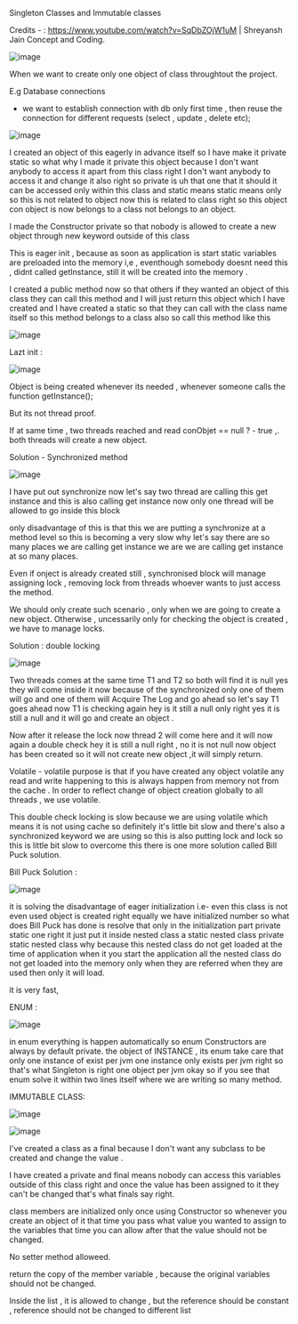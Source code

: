 Singleton Classes and Immutable classes


Credits - : https://www.youtube.com/watch?v=SqDbZOjW1uM | Shreyansh Jain  Concept and Coding.

![image](https://github.com/user-attachments/assets/fd88565c-3fcf-4dbb-8c82-c78278553057)

When we want to create only one object of class throughtout the project.

E.g Database connections
- we want to establish connection with db only first time , then reuse the connection for different requests (select , update , delete etc);

![image](https://github.com/user-attachments/assets/9489a899-2888-4551-bafb-de419a8c9b83)

I created an object of this eagerly in advance itself so I have make it private static so what why I
made it private this object because I don't want anybody to access it apart from this class right I don't want anybody 
to access it and change it also right so private is uh that one that it should it can be accessed only within this class and 
static means static means only so this is not related to object now this is related to class right so this object con object 
is now belongs to a class not belongs to an object.

I made the Constructor private so that nobody is allowed to create a new object through new keyword outside of this class

This is eager init , because as soon as application is start static variables are preloaded into the memory
i,e , eventhough somebody doesnt need this , didnt called getInstance, still it will be created into the memory .

I created a public method now so that others if they wanted an object of this class they can call this method and I will just return this object 
which I have created and I have created a static so that they can call with the class name itself so this method belongs to a class also so
call this method like this

![image](https://github.com/user-attachments/assets/0c7ea66b-b6fa-4713-a887-4e6897dffd71)




Lazt init : 


![image](https://github.com/user-attachments/assets/ee0dc210-2a6a-47c8-88ab-0ece5757879e)

Object is being created whenever its needed , whenever someone calls the function getInstance();


But its not thread proof.

If at same time , two threads reached and read conObjet == null ? - true ,. both threads will create a new object.


Solution - Synchronized method

![image](https://github.com/user-attachments/assets/ddebc368-f9e4-433b-b6e2-594e732f1df8)


I have put out synchronize now let's say two thread are calling this get instance 
and this is also calling get instance now only one thread will be allowed to go inside this block


only disadvantage of this is that this we are putting a synchronize at a method level so this is becoming 
a very slow why let's say there are so many places we are calling get instance we are we are calling get instance 
at so many places.

Even if onject is already created still , synchronised block will manage assigning lock , removing lock from threads whoever 
wants to just access the method.

We should only create such scenario , only when we are going to create a new object.
Otherwise , uncessarily only for checking the object is created , we have to manage locks.

Solution  : 
double locking

![image](https://github.com/user-attachments/assets/65598076-c871-4801-93b7-8a329d195d88)


Two threads comes at the same time T1 and T2 so both will find it is null yes they will come inside it now 
because of the synchronized only one of them will go and one of them will Acquire The Log and go ahead so 
let's say T1 goes ahead now T1 is checking again hey is it still a null only right yes it is still a null and 
it will go and create an object .

Now after it release the lock now thread 2 will come here and it will now again a double check hey it is still 
a null right , no it is not null now object has been created so it will not create new object ,it will simply return.

Volatile - 
volatile purpose is that if you have created any object volatile any read and write happening to 
this is always happen from memory not from the cache . 
In order to reflect change of object creation globally to all threads , we use volatile.


This double check locking is slow because we are using volatile which means it is not using cache so definitely it's 
little bit slow and there's also a synchronized keyword we are using so this is also putting lock and lock so this is 
little bit slow to overcome this there is one more solution called Bill Puck solution.

Bill Puck Solution  :

![image](https://github.com/user-attachments/assets/4a41ccc2-dd0c-4b1e-a479-024762426d0e)


it is solving the disadvantage of eager initialization i.e- even this 
class is not even used object is created right equally we have initialized number so what does Bill Puck has done is resolve 
that only in the initialization part private static one right it just put it inside nested class a static nested class 
private static nested class why because this nested class do not get loaded at the time of application when it you start the application all the
nested class do not get loaded into the memory only when they are referred when they are used then only it will load.

it is very fast,


ENUM : 

![image](https://github.com/user-attachments/assets/e5f7155a-d368-4641-9b7d-15e47cccd0f3)


in enum everything is happen automatically so enum Constructors are always by default private.
the object of INSTANCE , its enum take care that only one instance of exist per jvm one instance only exists per jvm right so that's what 
Singleton is right one object per jvm okay so if you see that enum solve it within two lines itself where we are writing so many method.



IMMUTABLE  CLASS:

![image](https://github.com/user-attachments/assets/8a2b3e14-c338-41f4-aafa-f042a06391bc)

![image](https://github.com/user-attachments/assets/fb715cd3-0d20-4e50-a369-386ba42ad3a5)

I've created a class as a final because I don't want any subclass to be created and change the value .

I have created a private and final means nobody can access this variables outside of this class right 
and once the value has been assigned to it they can't be changed that's what finals say right.

class members are initialized only once using Constructor so whenever you create an object of it that time 
you pass what value you wanted to assign to the variables that time you can allow after that the value 
should not be changed.

No setter method alloweed.

return the copy of the member variable , because the original variables should not be changed.

Inside the list , it is allowed to change , but the reference should be constant , reference should not be changed to different list












